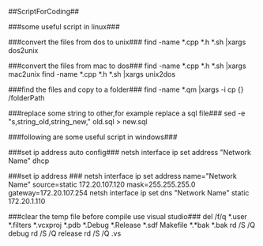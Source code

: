 ##ScriptForCoding##

###some useful script in linux###

###convert the files from dos to unix###
find  -name *.cpp *.h *.sh |xargs dos2unix

###convert the files from mac to dos###
find  -name *.cpp *.h *.sh |xargs mac2unix
find  -name *.cpp *.h *.sh |xargs unix2dos

###find the files and copy to a folder###
find -name *.qm |xargs -i cp {} /folderPath

###replace some string to other,for example replace a sql file###
sed -e "s,string_old,string_new," old.sql > new.sql

###following are some useful script in windows###

###set ip address auto config###
netsh interface ip set address "Network Name" dhcp

###set ip address ###
netsh interface ip set address name="Network Name" source=static 172.20.107.120 mask=255.255.255.0 gateway=172.20.107.254
netsh interface ip set dns "Network Name" static 172.20.1.110 

###clear the temp file before compile use visual studio###
del /f/q *.user *.filters *.vcxproj *.pdb *.Debug *.Release *.sdf Makefile *.*bak *.bak
rd /S /Q debug
rd /S /Q release
rd /S /Q .vs




